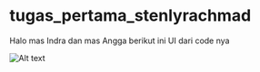 # tugas_pertama_stenlyrachmad

Halo mas Indra dan mas Angga
berikut ini UI dari code nya

![Alt text](assets/images/ui_tugas_pertama.jpg?raw=true "UI Tugas Pertama")
